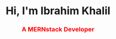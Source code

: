 <h1 align="center">Hi, I'm Ibrahim Khalil</h1>
<h3 align="center"> <font color="red">A MERNstack Developer</h3>
